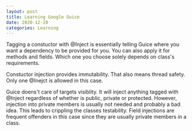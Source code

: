 ```yaml
---
layout: post
title: Learning Google Guice 
date: 2020-12-20
categories: Learning
---
```


Tagging a constuctor with @Inject is essentially telling Guice where you want a dependency to be provided for you. 
You can also apply it for methods and fields. 
Which one you choose solely depends on class's requirements.

Constuctor injection provides immutability. That also means thread safety. Only one @Inejct is allowed in this case. 

Guice doens't care of targets visiblity. It will inject anything tagged with @Inject regardless of whether is public, private or protected. 
However, injection into private members is usually not needed and probably a bad idea. This leads to crippling the classes testability.
Field injections are frequent offenders in this case since they are usually private members in a class. 

